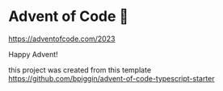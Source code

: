 # Advent of Code 🎄

https://adventofcode.com/2023

Happy Advent!

this project was created from this template https://github.com/bpiggin/advent-of-code-typescript-starter
